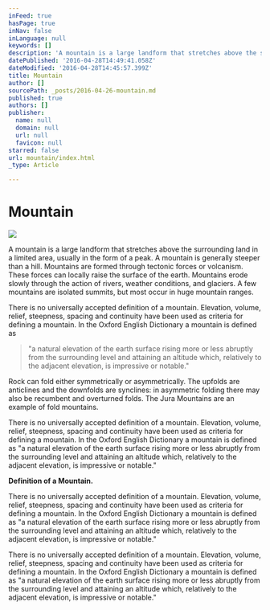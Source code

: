 ```yaml
---
inFeed: true
hasPage: true
inNav: false
inLanguage: null
keywords: []
description: 'A mountain is a large landform that stretches above the surrounding land in a limited area, usually in the form of a peak. A mountain is generally steeper than a hill. Mountains are formed through tectonic forces or volcanism. These forces can locally raise the surface of the earth. Mountains erode slowly through the action of rivers, weather conditions, and glaciers. A few mountains are isolated summits, but most occur in huge mountain ranges.'
datePublished: '2016-04-28T14:49:41.058Z'
dateModified: '2016-04-28T14:45:57.399Z'
title: Mountain
author: []
sourcePath: _posts/2016-04-26-mountain.md
published: true
authors: []
publisher:
  name: null
  domain: null
  url: null
  favicon: null
starred: false
url: mountain/index.html
_type: Article

---
```

# Mountain
![](https://the-grid-user-content.s3-us-west-2.amazonaws.com/93e6f1a1-d61e-4b7f-bb4c-8bc15a57f798.jpg)

A mountain is a large landform that stretches above the surrounding land in a limited area, usually in the form of a peak. A mountain is generally steeper than a hill. Mountains are formed through tectonic forces or volcanism. These forces can locally raise the surface of the earth. Mountains erode slowly through the action of rivers, weather conditions, and glaciers. A few mountains are isolated summits, but most occur in huge mountain ranges.

There is no universally accepted definition of a mountain. Elevation, volume, relief, steepness, spacing and continuity have been used as criteria for defining a mountain. In the Oxford English Dictionary a mountain is defined as 
> 
> "a natural elevation of the earth surface rising more or less abruptly from the surrounding level and attaining an altitude which, relatively to the adjacent elevation, is impressive or notable."

Rock can fold either symmetrically or asymmetrically. The upfolds are anticlines and the downfolds are synclines: in asymmetric folding there may also be recumbent and overturned folds. The Jura Mountains are an example of fold mountains.

There is no universally accepted definition of a mountain. Elevation, volume, relief, steepness, spacing and continuity have been used as criteria for defining a mountain. In the Oxford English Dictionary a mountain is defined as "a natural elevation of the earth surface rising more or less abruptly from the surrounding level and attaining an altitude which, relatively to the adjacent elevation, is impressive or notable."

**Definition of a Mountain.**

There is no universally accepted definition of a mountain. Elevation, volume, relief, steepness, spacing and continuity have been used as criteria for defining a mountain. In the Oxford English Dictionary a mountain is defined as "a natural elevation of the earth surface rising more or less abruptly from the surrounding level and attaining an altitude which, relatively to the adjacent elevation, is impressive or notable."

There is no universally accepted definition of a mountain. Elevation, volume, relief, steepness, spacing and continuity have been used as criteria for defining a mountain. In the Oxford English Dictionary a mountain is defined as "a natural elevation of the earth surface rising more or less abruptly from the surrounding level and attaining an altitude which, relatively to the adjacent elevation, is impressive or notable."